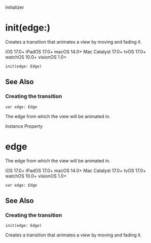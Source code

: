 Initializer

# init(edge:)

Creates a transition that animates a view by moving and fading it.

iOS 17.0+  iPadOS 17.0+  macOS 14.0+  Mac Catalyst 17.0+  tvOS 17.0+  watchOS
10.0+  visionOS 1.0+

    
    
    init(edge: Edge)

## See Also

### Creating the transition

`var edge: Edge`

The edge from which the view will be animated in.

Instance Property

# edge

The edge from which the view will be animated in.

iOS 17.0+  iPadOS 17.0+  macOS 14.0+  Mac Catalyst 17.0+  tvOS 17.0+  watchOS
10.0+  visionOS 1.0+

    
    
    var edge: Edge

## See Also

### Creating the transition

`init(edge: Edge)`

Creates a transition that animates a view by moving and fading it.

